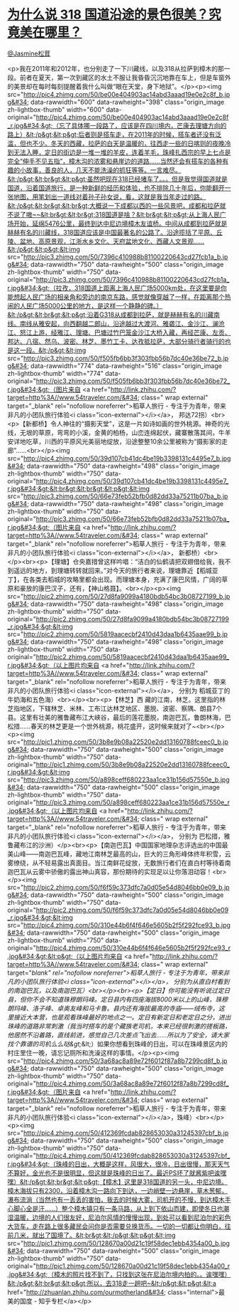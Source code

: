 
#  [为什么说 318 国道沿途的景色很美？究竟美在哪里？](https://zhihu.com/questions/19984939)



[@Jasmine松茸](https://zhihu.com/people/bd82ddabd837505f49d031ed61191f86)

&lt;p&gt;我在2011年和2012年，也分别走了一下川藏线，以及318从拉萨到樟木的那一段。前者在夏天，第一次到藏区的水土不服让我昏昏沉沉地靠在车上，但是车窗外的美景却在每时每刻提醒着我什么叫做“眼在天堂，身下地狱”。&lt;/p&gt;&lt;p&gt;&lt;img src=&#34;http://pic4.zhimg.com/50/be00e404903ac14abd3aaad19e0e2c8f_b.jpg&#34; data-rawwidth=&#34;600&#34; data-rawheight=&#34;398&#34; class=&#34;origin_image zh-lightbox-thumb&#34; width=&#34;600&#34; data-original=&#34;http://pic4.zhimg.com/50/be00e404903ac14abd3aaad19e0e2c8f_r.jpg&#34;&gt;（忘了具体哪一段路了，应该是在四川境内，芒康去理塘方向的路上）&lt;/p&gt;&lt;p&gt;后者则是搭车走，在2011年的时候，搭车者还没有泛滥，但也不少。冬天的西藏，拉萨的白天是温暖的，往西走一些的日喀则的夜晚冷到无法入睡，定日的街边是一堆一堆的羊皮，连着羊毛，珠峰扎西宗的早上七点是完全“伸手不见五指”，樟木沟的浓雾和悬崖边的道路……当然还会有搭车的各种有趣的小故事，善良的人，几天不能洗澡的抓狂等等。一言难尽。&lt;/p&gt;&lt;br&gt;&lt;p&gt;虽然吧现在318已经堵车了。。。但是我觉得国道就是国道，沿着国道旅行，是一种新鲜的经历和体验，也不排除几十年后，你能翻开一张地图，用笔划出一道线对着孙子孙女说，看，这就是我当年走过的路。&lt;/p&gt;&lt;br&gt;&lt;br&gt;大概说一下成都以西的一些风景吧，成都和拉萨就不说了嗷~~&lt;br&gt;&lt;br&gt;318国道是啥？&lt;br&gt;&lt;p&gt;从上海人民广场开始，延绵5476公里，最终到达中尼边境樟木友谊桥。中间从成都到拉萨就是赫赫有名的川藏线，318国道应该是中国最著名的公路了。沿途揽括了平原、丘陵、盆地、高原景观，江浙水乡文化、天府盆地文化、西藏人文景观……&lt;/p&gt;&lt;p&gt;&lt;img src=&#34;http://pic3.zhimg.com/50/7396c410988b81100220643cd27fcb1a_b.jpg&#34; data-rawwidth=&#34;750&#34; data-rawheight=&#34;500&#34; class=&#34;origin_image zh-lightbox-thumb&#34; width=&#34;750&#34; data-original=&#34;http://pic3.zhimg.com/50/7396c410988b81100220643cd27fcb1a_r.jpg&#34;&gt;（拉孜，318国道上距离上海人民广场5000km处，在这里要是你能想起人民广场的相亲角和旁边的南京东路，感觉就像穿越了一样，在距离那个热闹的人民广场5000公里的地方，是这样一个静静的碑。）&lt;/p&gt;&lt;br&gt;&lt;p&gt;沿着G318从成都到拉萨，就是赫赫有名的川藏南线。南线从雅安起，向西翻越二郎山，沿途越过大渡河、雅砻江、金沙江、澜沧江、怒江上游，经雅江、理塘、巴塘过竹巴笼金沙江大桥入藏，再经芒康、左贡、邦达、八宿、然乌、波密、林芝、墨竹工卡、达孜抵拉萨，大部分骑行者骑行的也是这一段。&lt;/p&gt;&lt;img src=&#34;http://pic3.zhimg.com/50/f505fb6bb3f303fbb56b7dc40e36be72_b.jpg&#34; data-rawwidth=&#34;774&#34; data-rawheight=&#34;516&#34; class=&#34;origin_image zh-lightbox-thumb&#34; width=&#34;774&#34; data-original=&#34;http://pic3.zhimg.com/50/f505fb6bb3f303fbb56b7dc40e36be72_r.jpg&#34;&gt;（图片来自 &lt;a href=&#34;http://link.zhihu.com/?target=http%3A//www.54traveler.com/&#34; class=&#34; wrap external&#34; target=&#34;_blank&#34; rel=&#34;nofollow noreferrer&#34;&gt;稻草人旅行 - 专注于为青年，带来非凡的小团队旅行体验&lt;i class=&#34;icon-external&#34;&gt;&lt;/i&gt;&lt;/a&gt;， 邦达72拐）&lt;br&gt;&lt;p&gt;【新都桥】令人神往的“摄影天堂”，这是一片如诗如画的世外桃源。神奇的光线，无垠的草原，弯弯的小溪，金黄的柏杨，山峦连绵起伏，藏寨散落其间，牛羊安详地吃草，川西的平原风光美丽地绽放，沿途整整10余公里被称为“摄影家的走廊”……&lt;br&gt;&lt;/p&gt;&lt;img src=&#34;http://pic4.zhimg.com/50/39d107cb41dc4be19b3398131c4495e7_b.jpg&#34; data-rawwidth=&#34;750&#34; data-rawheight=&#34;498&#34; class=&#34;origin_image zh-lightbox-thumb&#34; width=&#34;750&#34; data-original=&#34;http://pic4.zhimg.com/50/39d107cb41dc4be19b3398131c4495e7_r.jpg&#34;&gt;&lt;br&gt;&lt;br&gt;&lt;p&gt;&lt;img src=&#34;http://pic3.zhimg.com/50/66e73feb52bfb0d82dd33a75211b07ba_b.jpg&#34; data-rawwidth=&#34;750&#34; data-rawheight=&#34;498&#34; class=&#34;origin_image zh-lightbox-thumb&#34; width=&#34;750&#34; data-original=&#34;http://pic3.zhimg.com/50/66e73feb52bfb0d82dd33a75211b07ba_r.jpg&#34;&gt;（图片来自 &lt;a href=&#34;http://link.zhihu.com/?target=http%3A//www.54traveler.com/&#34; class=&#34; wrap external&#34; target=&#34;_blank&#34; rel=&#34;nofollow noreferrer&#34;&gt;稻草人旅行 - 专注于为青年，带来非凡的小团队旅行体验&lt;i class=&#34;icon-external&#34;&gt;&lt;/i&gt;&lt;/a&gt;， 新都桥）&lt;br&gt;&lt;/p&gt;&lt;br&gt;&lt;p&gt;【理塘】仓央嘉措曾这样吟唱：“洁白的仙鹤请把双翅借给我，我不到遥远的地方，到理塘转转就回来。”对今天的旅行者来说，理塘靠近【稻城亚丁】，在各类去稻城的攻略里都会出现。而理塘本身，充满了康巴风情，广阔的草原和豪放的康巴汉子，还有，【神山格聂】。&lt;br&gt;&lt;/p&gt;&lt;p&gt;&lt;img src=&#34;http://pic2.zhimg.com/50/27d8fa9099a4180bdb54bc3b08727199_b.jpg&#34; data-rawwidth=&#34;750&#34; data-rawheight=&#34;498&#34; class=&#34;origin_image zh-lightbox-thumb&#34; width=&#34;750&#34; data-original=&#34;http://pic2.zhimg.com/50/27d8fa9099a4180bdb54bc3b08727199_r.jpg&#34;&gt;&lt;img src=&#34;http://pic2.zhimg.com/50/5819aacecbf2410d43daa1b6435aae99_b.jpg&#34; data-rawwidth=&#34;750&#34; data-rawheight=&#34;498&#34; class=&#34;origin_image zh-lightbox-thumb&#34; width=&#34;750&#34; data-original=&#34;http://pic2.zhimg.com/50/5819aacecbf2410d43daa1b6435aae99_r.jpg&#34;&gt;（以上图片均来自 &lt;a href=&#34;http://link.zhihu.com/?target=http%3A//www.54traveler.com/&#34; class=&#34; wrap external&#34; target=&#34;_blank&#34; rel=&#34;nofollow noreferrer&#34;&gt;稻草人旅行 - 专注于为青年，带来非凡的小团队旅行体验&lt;i class=&#34;icon-external&#34;&gt;&lt;/i&gt;&lt;/a&gt;， 分别为 稻城亚丁的牛奶海和五色海）&lt;br&gt;&lt;/p&gt;&lt;br&gt;&lt;p&gt;【林芝】西 藏的江南，林芝。这里指的林芝指地区，下辖林芝、米林、工布江达林芝地区、墨脱、波密、察隅、朗县7个县。这里有壮美的雅鲁藏布江大峡谷，最后的莲花墨脱，南迦巴瓦，鲁朗林海，巴松措……春天的林芝更是一个世外桃源，桃花盛开，这时候来就对了~&lt;br&gt;&lt;/p&gt;&lt;p&gt;&lt;img src=&#34;http://pic1.zhimg.com/50/3b8e9b08a22520e2dd13160788fceec0_b.jpg&#34; data-rawwidth=&#34;750&#34; data-rawheight=&#34;500&#34; class=&#34;origin_image zh-lightbox-thumb&#34; width=&#34;750&#34; data-original=&#34;http://pic1.zhimg.com/50/3b8e9b08a22520e2dd13160788fceec0_r.jpg&#34;&gt;&lt;img src=&#34;http://pic3.zhimg.com/50/a898ceff680223aa1ce31b156d57550e_b.jpg&#34; data-rawwidth=&#34;750&#34; data-rawheight=&#34;500&#34; class=&#34;origin_image zh-lightbox-thumb&#34; width=&#34;750&#34; data-original=&#34;http://pic3.zhimg.com/50/a898ceff680223aa1ce31b156d57550e_r.jpg&#34;&gt;（以上图片均来自 &lt;a href=&#34;http://link.zhihu.com/?target=http%3A//www.54traveler.com/&#34; class=&#34; wrap external&#34; target=&#34;_blank&#34; rel=&#34;nofollow noreferrer&#34;&gt;稻草人旅行 - 专注于为青年，带来非凡的小团队旅行体验&lt;i class=&#34;icon-external&#34;&gt;&lt;/i&gt;&lt;/a&gt;， 分别为 巴松措，雅鲁藏布江的沙洲）&lt;/p&gt;&lt;br&gt;&lt;p&gt;【南迦巴瓦】中国国家地理杂志评选出的中国最美山峰——南迦巴瓦峰，藏地江南林芝最高的山，巨大的三角形峰体终年积雪，云雾缭绕，从不轻易露出真面目。当江南鲜花绽放，无数旅行者们在直白村等待着南迦巴瓦从云雾中骄傲的露出神山真容，那份期待的实现足以让你落泪动容！&lt;br&gt;&lt;/p&gt;&lt;img src=&#34;http://pic2.zhimg.com/50/f6f59c373dfc7a0d05e54d8046bb0e09_b.jpg&#34; data-rawwidth=&#34;750&#34; data-rawheight=&#34;500&#34; class=&#34;origin_image zh-lightbox-thumb&#34; width=&#34;750&#34; data-original=&#34;http://pic2.zhimg.com/50/f6f59c373dfc7a0d05e54d8046bb0e09_r.jpg&#34;&gt;&lt;img src=&#34;http://pic4.zhimg.com/50/310e44b6f4f646e5605b2f5f292fce93_b.jpg&#34; data-rawwidth=&#34;750&#34; data-rawheight=&#34;500&#34; class=&#34;origin_image zh-lightbox-thumb&#34; width=&#34;750&#34; data-original=&#34;http://pic4.zhimg.com/50/310e44b6f4f646e5605b2f5f292fce93_r.jpg&#34;&gt;&lt;p&gt;（以上图片均来自 &lt;a href=&#34;http://link.zhihu.com/?target=http%3A//www.54traveler.com/&#34; class=&#34; wrap external&#34; target=&#34;_blank&#34; rel=&#34;nofollow noreferrer&#34;&gt;稻草人旅行 - 专注于为青年，带来非凡的小团队旅行体验&lt;i class=&#34;icon-external&#34;&gt;&lt;/i&gt;&lt;/a&gt;， 分别为从直白村看到的南迦巴瓦，以及南迦巴瓦）&lt;br&gt;&lt;/p&gt;&lt;br&gt;&lt;p&gt;【定日】你可能没有听说过定日县，但你不会不知道珠穆朗玛峰。定日县内有四座海拔8000米以上的山峰，珠穆朗玛峰、洛子峰、卓奥友峰和马卡鲁。县内还有海拔最高的寺庙——绒布寺，这里接近大本营，也是观看珠峰最好的地点之一。定日有新定日和老定日之分，进出珠峰的道路非常刺激（我当时搭车的是个藏族老司机，本来已经很刺激的搓板路，他居然不沿着路，直线前进，感觉自己几次差点飞出去……所以为了安全，请大家找个靠谱的司机么么哒&amp;gt;_&amp;lt;）如果你想看到珠峰的日出，可以在珠峰景区内的村庄里住一晚，请忘记厕所和洗澡这样的事情。&lt;/p&gt;&lt;p&gt;&lt;img src=&#34;http://pic4.zhimg.com/50/3a68ac8a89e72f6012f87a8b7299cd8f_b.jpg&#34; data-rawwidth=&#34;750&#34; data-rawheight=&#34;500&#34; class=&#34;origin_image zh-lightbox-thumb&#34; width=&#34;750&#34; data-original=&#34;http://pic4.zhimg.com/50/3a68ac8a89e72f6012f87a8b7299cd8f_r.jpg&#34;&gt;（图片来自 &lt;a href=&#34;http://link.zhihu.com/?target=http%3A//www.54traveler.com/&#34; class=&#34; wrap external&#34; target=&#34;_blank&#34; rel=&#34;nofollow noreferrer&#34;&gt;稻草人旅行 - 专注于为青年，带来非凡的小团队旅行体验&lt;i class=&#34;icon-external&#34;&gt;&lt;/i&gt;&lt;/a&gt;，珠峰）&lt;br&gt;&lt;/p&gt;&lt;p&gt;&lt;img src=&#34;http://pic4.zhimg.com/50/412369fcdab828653030a31245397cbf_b.jpg&#34; data-rawwidth=&#34;750&#34; data-rawheight=&#34;500&#34; class=&#34;origin_image zh-lightbox-thumb&#34; width=&#34;750&#34; data-original=&#34;http://pic4.zhimg.com/50/412369fcdab828653030a31245397cbf_r.jpg&#34;&gt;（珠峰的日出，大概是这样，风很大，很冷，日出很慢，那天天气不算好，金光也不是很明显，但这就是珠峰的日出了。最近PS坏了就酱紫吧诶嘿嘿）&lt;/p&gt;&lt;br&gt;&lt;p&gt;【樟木】这里是318国道的另一头，中尼边境。樟木海拔只有2300，沿着樟木沟一路向下到达，一边峭壁一边悬崖，草木葱郁，瀑布流淌（当然也有一丢丢的害怕，我去的时候大雾，司机开的不慢，到达樟木手心脚心全是汗……）整个樟木镇只有一条马路，从上到下依山而建，即使冬日也潮湿温暖，边境的人们很友好，尼泊尔风情的慢慢出现，到处可以看到尼泊尔的彩色大货车，走在路上很多藏民会问你是否需要兑换货币。一切的一切都让你明白，往前几米，就出了国境了。&lt;br&gt;&lt;/p&gt;&lt;p&gt;&lt;img src=&#34;http://pic1.zhimg.com/50/128670a00d21c19f58dec1ebb4354a00_b.jpg&#34; data-rawwidth=&#34;750&#34; data-rawheight=&#34;500&#34; class=&#34;origin_image zh-lightbox-thumb&#34; width=&#34;750&#34; data-original=&#34;http://pic1.zhimg.com/50/128670a00d21c19f58dec1ebb4354a00_r.jpg&#34;&gt;（樟木的照片找不到了，只找到这张在尼泊尔境内拍的。。诶嘿嘿）&lt;/p&gt;&lt;br&gt;&lt;p&gt;所以，去318走一趟吧~&lt;/p&gt;&lt;p&gt;&lt;a href=&#34;http://zhuanlan.zhihu.com/ourmotherland&#34; class=&#34;internal&#34;&gt;最美的国度 - 知乎专栏&lt;/a&gt;&lt;/p&gt;